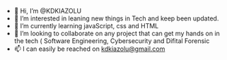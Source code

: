 - 👋 Hi, I’m @KDKIAZOLU
- 👀 I’m interested in leaning new things in Tech and keep been updated.
- 🌱 I’m currently learning javaScript, css and HTML
- 💞️ I’m looking to collaborate on any project that can get my hands on in the tech ( Software Engineering, Cybersecurity and Difital Forensic
- 📫 I can easily be reached on kdkiazolu@gmail.com

<!---
KDKIAZOLU/KDKIAZOLU is a ✨ special ✨ repository because its `README.md` (this file) appears on your GitHub profile.
You can click the Preview link to take a look at your changes.
--->
